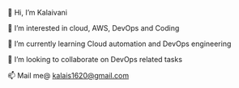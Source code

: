 👋 Hi, I’m Kalaivani

👀 I’m interested in cloud, AWS, DevOps and Coding

🌱 I’m currently learning Cloud automation and DevOps engineering

💞️ I’m looking to collaborate on DevOps related tasks

📫 Mail me@ kalais1620@gmail.com
